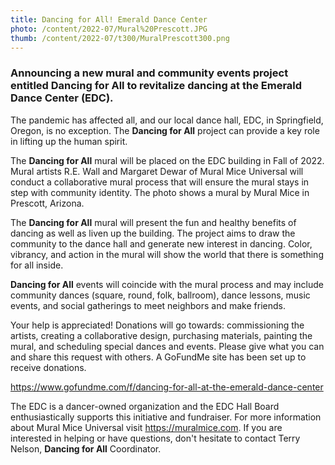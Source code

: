```yaml
---
title: Dancing for All! Emerald Dance Center
photo: /content/2022-07/Mural%20Prescott.JPG
thumb: /content/2022-07/t300/MuralPrescott300.png
---
```

### Announcing a new mural and community events project entitled Dancing for All to revitalize dancing at the Emerald Dance Center (EDC). 

The pandemic has affected all, and our local dance hall, EDC, in Springfield, Oregon, is no exception. The **Dancing for All** project can provide a key role in lifting up the human spirit. 

The **Dancing for All** mural will be placed on the EDC building in Fall of 2022. Mural artists R.E. Wall and Margaret Dewar of Mural Mice Universal will conduct a collaborative mural process that will ensure the mural stays in step with community identity.  The photo shows a mural by Mural Mice in Prescott, Arizona.

The **Dancing for All** mural will present the fun and healthy benefits of dancing as well as liven up the building. The project aims to draw the community to the dance hall and generate new interest in dancing. Color, vibrancy, and action in the mural will show the world that there is something for all inside.

**Dancing for All** events will coincide with the mural process and may include community dances (square, round, folk, ballroom), dance lessons, music events, and social gatherings to meet neighbors and make friends. 

Your help is appreciated! Donations will go towards: commissioning the artists, creating a collaborative design, purchasing materials, painting the mural, and scheduling special dances and events. Please give what you can and share this request with others. A GoFundMe site has been set up to receive donations.

https://www.gofundme.com/f/dancing-for-all-at-the-emerald-dance-center

The EDC is a dancer-owned organization and the EDC Hall Board enthusiastically supports this initiative and fundraiser. For more information about Mural Mice Universal visit https://muralmice.com. If you are interested in helping or have questions, don't hesitate to contact Terry Nelson, **Dancing for All** Coordinator.

            
